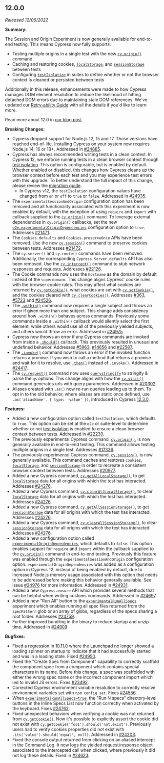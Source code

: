 ## 12.0.0

_Released 12/06/2022_

**Summary:**

The Session and Origin Experiment is now generally available for end-to-end
testing. This means Cypress now fully supports:

- Testing multiple origins in a single test with the new
  [`cy.origin()`](/api/commands/origin) command.
- Caching and restoring cookies,
  [`localStorage`](https://developer.mozilla.org/en-US/docs/Web/API/Window/localStorage),
  and
  [`sessionStorage`](https://developer.mozilla.org/en-US/docs/Web/API/Window/localStorage)
  between tests
- Configuring
  [`testIsolation`](/guides/core-concepts/writing-and-organizing-tests#Test-Isolation)
  in suites to define whether or not the browser context is cleaned or persisted
  between tests

Additionally in this release, enhancements were made to how Cypress manages DOM
element resolution to reduce the likelihood of hitting detached DOM errors due
to maintaining stale DOM references. We've updated our
[Retry-ability Guide](/guides/core-concepts/retry-ability) with all the details
if you'd like to learn more.

Read more about 12.0 in
[our blog post](https://on.cypress.io/cypress-12-release).

**Breaking Changes:**

- Cypress dropped support for Node.js 12, 15 and 17. Those versions have reached
  end-of-life. Installing Cypress on your system now requires Node.js 14, 16 or
  18+. Addressed in [#24885](https://github.com/cypress-io/cypress/pull/24885).
- Cypress has always recommended writing tests in a clean context. In Cypress
  12, we enforce running tests in a clean browser context through
  [test isolation](/guides/core-concepts/writing-and-organizing-tests#Test-Isolation).
  This option is configurable, but is enabled by default. Whether enabled or
  disabled, this changes how Cypress cleans up the browser context before each
  test and you may experience test errors with this upgrade. To better
  understand the full impact of this change, please review the
  [migration guide](/guides/references/migration-guide#test-isolation).
  - In Cypress v12, the `testIsolation` configuration values have changed from
    `on` or `off` to `true` or `false`. Addressed in
    [#24935](https://github.com/cypress-io/cypress/pull/24935).
- The `experimentalSessionAndOrigin` configuration option has been removed and
  all functionality associated with this experiment is now enabled by default,
  with the exception of using `require` and `import` with callback supplied to
  the [`cy.origin()`](/api/commands/origin) command. To leverage external
  dependencies in `cy.origin()` callbacks, set the new
  [`e2e.experimentalOriginDependencies`](/guides/references/experiments#End-to-End-Testing)
  configuration option to `true`. Addresses
  [#21471](https://github.com/cypress-io/cypress/issues/21471).
- The `Cookies.defaults` and `Cookies.preserveOnce` APIs have been removed. Use
  the new [`cy.session()`](/api/commands/session) command to preserve cookies
  between tests. Addresses
  [#21472](https://github.com/cypress-io/cypress/issues/21472).
- The `cy.server()` and `cy.route()` commands have been removed. Additionally,
  the corresponding `Cypress.Server.defaults` API has also been removed. Use the
  [`cy.intercept()`](/api/commands/intercept) command to stub network responses
  and requests. Addresses
  [#22126](https://github.com/cypress-io/cypress/issues/22126).
- The Cookie commands now uses the `hostname` as the domain by default instead
  of the `superdomain`. This change aligns Cypress' cookie rules with the
  browser cookie rules. This may affect what cookies are returned by
  [`cy.getCookie()`](/api/commands/getcookie), what cookies are set with
  [`cy.setCookie()`](/api/commands/setcookie), and the cookies cleared with
  [`cy.clearCookies()`](/api/commands/clearcookies). Addresses
  [#363](https://github.com/cypress-io/cypress/issues/363),
  [#5723](https://github.com/cypress-io/cypress/issues/5723) and
  [#24526](https://github.com/cypress-io/cypress/issues/24526).
- The [`.within()`](/api/commands/within) command now requires a single subject
  and throws an error if given more than one subject. This change adds
  consistency around how `.within()` behaves across commands. Previously some
  commands inside a `.within()` callback would silently select the first
  element, while others would use all of the previously yielded subjects, and
  others would throw an error. Addressed in
  [#24975](https://github.com/cypress-io/cypress/pull/24975).
- Cypress now throws an error if any Cypress commands are invoked from inside a
  [`.should()`](/api/commands/should) callback. This previously resulted in
  unusual and undefined behavior. Addresses
  [#5963](https://github.com/cypress-io/cypress/issues/5963),
  [#14656](https://github.com/cypress-io/cypress/issues/14656) and
  [#22587](https://github.com/cypress-io/cypress/issues/22587).
- The [`.invoke()`](/api/commands/invoke) command now throws an error if the
  invoked function returns a promise. If you wish to call a method that returns
  a promise and wait for it to resolve, use [`.then()`](/api/commands/then)
  instead of `.invoke()`. Addressed in
  [#24417](https://github.com/cypress-io/cypress/pull/24417).
- The [`cy.request()`](/api/commands/request) command now uses
  [`querystringify`](https://www.npmjs.com/package/querystringify) to stringify
  & parse the `qs` options. This change aligns with how the
  [`cy.visit()`](/api/commands/visit) command generates urls with query
  parameters. Addressed in
  [#20302](https://github.com/cypress-io/cypress/pull/20302).
- Aliases created with `.as()` now re-run queries leading up to them. To opt in
  to the old behavior, where aliases are static once defined, use
  `.as('aliasName', { type: 'value' })`, introduced in Cypress [12.3.0](#12-3-0).

**Features:**

- Added a new configuration option called `testIsolation`, which defaults to
  `true`. This option can be set at the `e2e` or suite-level to determine
  whether or not
  [test isolation](/guides/core-concepts/writing-and-organizing-tests#Test-Isolation)
  is enabled to ensure a clean browser context between tests. Addressed in
  [#22230](https://github.com/cypress-io/cypress/pull/22230).
- The previously experimental Cypress command,
  [`cy.origin()`](/api/commands/origin), is now generally available in
  end-to-end testing. This command allows testing multiple origins in a single
  test. Addresses [#17336](https://github.com/cypress-io/cypress/issues/17336).
- The previously experimental Cypress command,
  [`cy.session()`](/api/commands/session), is now generally available. This
  command caches and restores `cookies`,
  [`localStorage`](https://developer.mozilla.org/en-US/docs/Web/API/Window/localStorage),
  and
  [`sessionStorage`](https://developer.mozilla.org/en-US/docs/Web/API/Window/localStorage)
  in order to recreate a consistent browser context between tests. Addresses
  [#20977](https://github.com/cypress-io/cypress/issues/20977).
- Added a new Cypress command,
  [`cy.getAllLocalStorage()`](/api/commands/getalllocalstorage), to get
  [`localStorage`](https://developer.mozilla.org/en-US/docs/Web/API/Window/localStorage)
  data for all origins with which the test has interacted. Addresses
  [#24276](https://github.com/cypress-io/cypress/issues/24276).
- Added a new Cypress command,
  [`cy.clearAllLocalStorage()`](/api/commands/clearalllocalstorage), to clear
  [`localStorage`](https://developer.mozilla.org/en-US/docs/Web/API/Window/localStorage)
  data for all origins with which the test has interacted. Addresses
  [#24276](https://github.com/cypress-io/cypress/issues/24276).
- Added a new Cypress command,
  [`cy.getAllSessionStorage()`](/api/commands/getallsessionstorage), to get
  [`sessionStorage`](https://developer.mozilla.org/en-US/docs/Web/API/Window/sessionStorage)
  data for all origins with which the test has interacted. Addresses
  [#24276](https://github.com/cypress-io/cypress/issues/24276).
- Added a new Cypress command,
  [`cy.clearAllSessionStorage()`](/api/commands/clearallsessionstorage), to
  clear
  [`sessionStorage`](https://developer.mozilla.org/en-US/docs/Web/API/Window/sessionStorage)
  data for all origins with which the test has interacted. Addresses
  [#24276](https://github.com/cypress-io/cypress/issues/24276).
- Added a new configuration option called
  [`experimentalOriginDependencies`](/guides/references/experiments#End-to-End-Testing),
  which defaults to `false`. This option enables support for `require` and
  `import` within the callback supplied to the
  [`cy.origin()`](/api/commands/origin) command in end-to-end testing.
  Previously this feature was enabled through the `experimentalSessionAndOrigin`
  configuration option. `experimentalOriginDependencies` was added as a
  configuration option in Cypress 12, instead of being enabled by default, due
  to increased Node.js memory usage associated with this option that needs to be
  addressed before making this behavior generally available. See issue
  [#24976](https://github.com/cypress-io/cypress/issues/24976) for more
  information. Addressed in
  [#24931](https://github.com/cypress-io/cypress/pull/24931).
- Added a new `Cypress.ensure` API which provides several methods that can be
  helpful when writing customs commands. Addressed in
  [#24697](https://github.com/cypress-io/cypress/pull/24697).
- Added a new "Run All" button to the
  [`experimentalRunAllSpecs`](/guides/references/experiments#End-to-End-Testing)
  experiment which enables running all spec files returned from the
  `specPattern` glob or an array of globs, regardless of the specs sharing a
  root folder. Addresses
  [#24759](https://github.com/cypress-io/cypress/issues/24759).
- Further improved bundling in the binary to reduce startup and unzip time.
  Addressed in [#24909](https://github.com/cypress-io/cypress/pull/24909)

**Bugfixes:**

- Fixed a regression in [10.11.0](#10-11-0) where the Launchpad no longer showed
  a loading spinner on startup to indicate that it had successfully started and
  was in a loading state. Fixed
  [#24950](https://github.com/cypress-io/cypress/issues/24950).
- Fixed the "Create Spec from Component" capability to correctly scaffold the
  component spec from a component which contains special characters in its name.
  Before this change, a spec was scaffolded with either the wrong spec name or
  the incorrect component import which led to invalid JS errors. Fixes
  [#23492](https://github.com/cypress-io/cypress/issues/23492).
- Corrected Cypress environment variable resolution to correctly resolve
  environment variables set with `npm config set`. Fixes
  [#24556](https://github.com/cypress-io/cypress/issues/24556).
- When
  [`experimentalRunAllSpecs=true`](/guides/references/experiments#End-to-End-Testing),
  the "Run N specs" directory-level buttons in the Inline Specs List now
  function correctly when activated by the keyboard. Fixes
  [#24762](https://github.com/cypress-io/cypress/pull/24762).
- Fixed unexpected behaviors when verifying a cookie was not returned from
  [`cy.getCookie()`](/api/commands/getcookie). Now it's possible to explicitly
  assert the cookie did not exist with
  `cy.getCookie('foo1').should('not.exist')`. Previously users had to verify
  cookies properties did not exist with `.its('value').should('equal', null)`.
  Addressed in [#24203](https://github.com/cypress-io/cypress/pull/24203).
- Fixed the console output returned from clicking on an aliased intercept in the
  Command Log. It now logs the yielded request/response object associated to the
  intercepted call when clicked, where previously it did not log these details.
  Fixed in [#24623](https://github.com/cypress-io/cypress/pull/24623).
